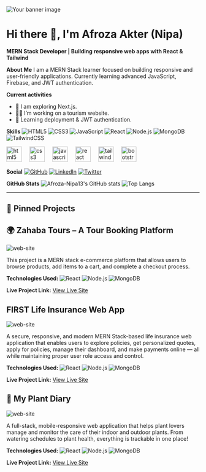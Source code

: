 ![Your banner image](https://raw.githubusercontent.com/Afroza-Nipa13/Afroza-Nipa13/main/Mer.png)

# Hi there 👋, I'm Afroza Akter (Nipa)
**MERN Stack Developer | Building responsive web apps with React & Tailwind**

**About Me**
I am a MERN Stack learner focused on building responsive and user-friendly applications. Currently learning advanced JavaScript, Firebase, and JWT authentication.

**Current activities**
- 🔭 I am exploring Next.js.
- 👩‍💻 I’m working on a tourism website.
- 🌱 Learning deployment & JWT authentication.

**Skills**
![HTML5](https://img.shields.io/badge/HTML5-E34F26?style=for-the-badge&logo=html5&logoColor=white)
![CSS3](https://img.shields.io/badge/CSS3-1572B6?style=for-the-badge&logo=css3&logoColor=white)
![JavaScript](https://img.shields.io/badge/JavaScript-F7DF1E?style=for-the-badge&logo=javascript&logoColor=black)
![React](https://img.shields.io/badge/React-20232A?style=for-the-badge&logo=react&logoColor=61DAFB)
![Node.js](https://img.shields.io/badge/Node.js-43853D?style=for-the-badge&logo=node.js&logoColor=white)
![MongoDB](https://img.shields.io/badge/MongoDB-4EA94B?style=for-the-badge&logo=mongodb&logoColor=white)
![TailwindCSS](https://img.shields.io/badge/Tailwind_CSS-38B2AC?style=for-the-badge&logo=tailwind-css&logoColor=white)

<div align="left">
  <img src="https://cdn.jsdelivr.net/gh/devicons/devicon/icons/html5/html5-original.svg" height="40" alt="html5 logo"  />
  <img width="12" />
  <img src="https://cdn.jsdelivr.net/gh/devicons/devicon/icons/css3/css3-original.svg" height="40" alt="css3 logo"  />
  <img width="12" />
  <img src="https://cdn.jsdelivr.net/gh/devicons/devicon/icons/javascript/javascript-original.svg" height="40" alt="javascript logo"  />
  <img width="12" />
  <img src="https://cdn.jsdelivr.net/gh/devicons/devicon/icons/react/react-original.svg" height="40" alt="react logo"  />
  <img width="12" />
  <img src="https://cdn.jsdelivr.net/gh/devicons/devicon/icons/tailwindcss/tailwindcss-original-wordmark.svg" height="40" alt="tailwindcss logo"  />
  <img width="12" />
  <img src="https://cdn.jsdelivr.net/gh/devicons/devicon/icons/bootstrap/bootstrap-original.svg" height="40" alt="bootstrap logo"  />
</div>


**Social**
[![GitHub](https://img.shields.io/badge/GitHub-Afroza-black?style=for-the-badge&logo=github)](https://github.com/Afroza-Nipa13)
[![LinkedIn](https://img.shields.io/badge/LinkedIn-Afroza-blue?style=for-the-badge&logo=linkedin)](https://www.linkedin.com/in/afroza-nipa)
[![Twitter](https://img.shields.io/badge/Twitter-@yourhandle-1DA1F2?style=for-the-badge&logo=twitter)](https://twitter.com/yourhandle)

**GitHub Stats**
![Afroza-Nipa13's GitHub stats](https://github-readme-stats.vercel.app/api?username=Afroza-Nipa13&show_icons=true&theme=tokyonight)
![Top Langs](https://github-readme-stats.vercel.app/api/top-langs/?username=Afroza-Nipa13&layout=compact&theme=tokyonight)

---
## 🔧 Pinned Projects



## 🌍 Zahaba Tours – A Tour Booking Platform


![web-site](https://raw.githubusercontent.com/Afroza-Nipa13/Afroza-Nipa13/main/screenshot-346.png)

This project is a MERN stack e-commerce platform that allows users to browse products, add items to a cart, and complete a checkout process.

**Technologies Used:**
![React](https://img.shields.io/badge/React-20232A?style=for-the-badge&logo=react&logoColor=61DAFB)
![Node.js](https://img.shields.io/badge/Node.js-43853D?style=for-the-badge&logo=node.js&logoColor=white)
![MongoDB](https://img.shields.io/badge/MongoDB-4EA94B?style=for-the-badge&logo=mongodb&logoColor=white)

**Live Project Link:**
[View Live Site](https://tour-booking-client.web.app/)




## FIRST Life Insurance Web App


![web-site](https://raw.githubusercontent.com/Afroza-Nipa13/Afroza-Nipa13/main/screenshot-345.png)

A secure, responsive, and modern MERN Stack-based life insurance web application that enables users to explore policies, get personalized quotes, apply for policies, manage their dashboard, and make payments online — all while maintaining proper user role access and control.

**Technologies Used:**
![React](https://img.shields.io/badge/React-20232A?style=for-the-badge&logo=react&logoColor=61DAFB)
![Node.js](https://img.shields.io/badge/Node.js-43853D?style=for-the-badge&logo=node.js&logoColor=white)
![MongoDB](https://img.shields.io/badge/MongoDB-4EA94B?style=for-the-badge&logo=mongodb&logoColor=white)

**Live Project Link:**
[View Live Site]( https://last-assignment-project.web.app/)




## 🌿 My Plant Diary


![web-site](https://raw.githubusercontent.com/Afroza-Nipa13/Afroza-Nipa13/main/screenshot-347.png)

A full-stack, mobile-responsive web application that helps plant lovers manage and monitor the care of their indoor and outdoor plants. From watering schedules to plant health, everything is trackable in one place!

**Technologies Used:**
![React](https://img.shields.io/badge/React-20232A?style=for-the-badge&logo=react&logoColor=61DAFB)
![Node.js](https://img.shields.io/badge/Node.js-43853D?style=for-the-badge&logo=node.js&logoColor=white)
![MongoDB](https://img.shields.io/badge/MongoDB-4EA94B?style=for-the-badge&logo=mongodb&logoColor=white)

**Live Project Link:**
[View Live Site](https://thriving-granita-aca4e9.netlify.app/)
